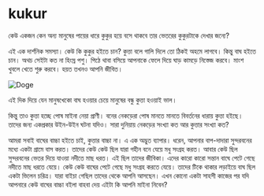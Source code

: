 # kukur

কেউ একজন কেন অন্য মানুষের পায়ের ধারে কুকুর হয়ে বসে থাকবে তার ভেতরের কুকুরটাকে দেখার জন্যে? 

এই এক দার্শনিক সমস্যা। কেউ কি কুকুর হইতে চান? কুত্তা বলে গালি দিলে তো ঠিকই অহমে লাগবে। কিন্তু বাঘ হইতে চান। অথচ সেইটা কত না হিংস্র পশু। পিঠে থাবা বসিয়ে আপনাকে ফেলে দিয়ে ঘাড় কামড়ে নিস্তেজ করবে। মাংশ খুবলে খেতে শুরু করবে। হয়ত তখনও আপনি জীবিত। 


![Doge](https://res.cloudinary.com/djqcqqueb/image/upload/v1738322856/Gemini_Generated_Image_5634sr5634sr5634_nrisjx.jpg)


এই দিক দিয়ে যেন মানুষখেকো বাঘ হওয়ার চেয়ে মানুষের বন্ধু কুত্তা হওয়াই ভাল।

কিন্তু তাও কুত্তা হচ্ছে পোষ মাইনা নেয়া প্রাণী। বনের নেকড়েরা পোষ মানতে মানতে বিবর্তনের ধারায় কুত্তা হইছে। তাদের জন্য একপ্রকার উইন-উইন ঘটনা যদিও। সারা দুনিয়ায় নেকড়ের সংখ্যা কত আর কুত্তার সংখ্যা কত?

আমরা সবাই বাঘের বাচ্চা হইতে চাই, কুত্তার বাচ্চা না। এ এক অদ্ভুত ব্যাপার। ধরেন, আপনার বাপ-দাদারা সুন্দরবনের মধ্যে একটা গ্রামে বাস করত। তাদের কেউ কেউ ছিল যারা গহীন বনে যেয়ে মধু সংগ্রহ করত। আবার কেউ ছিল সুন্দরবনের ভেতর দিয়ে যাওয়া নদীতে মাছ ধরত। এই ছিল তাদের জীবিকা। এদের কারো কারো সন্তান বাঘে পেটে গেছে নদীতে মাছ ধরতে যেয়ে। কেউ কেউ বাঘের পেটে গেছে মধু সংগ্রহ করতে যেয়ে। তাদের টিকে থাকার লড়াইয়ে বাঘ ছিল একটা ভিলেন চরিত্র। যারা বাইচা গেছিল তাদের থেকে আপনি আসছেন। এখন কোনো একটা সাহসী কাজের পর যদি আপনারে কেউ বাঘের বাচ্চা বইলা বাহবা দেয় এইটা কি আপনি মাইনা নিবেন?

<!--কুত্তার বাচ্চা, Dog, kutta, কুত্তা />
<!-- [philosophy, dog] -->